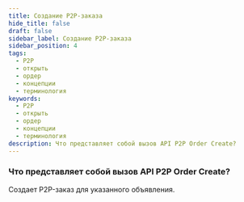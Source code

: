 ```yaml
---
title: Создание P2P-заказа
hide_title: false
draft: false
sidebar_label: Создание P2P-заказа
sidebar_position: 4
tags:
  - P2P
  - открыть
  - ордер
  - концепции
  - терминология
keywords:
  - P2P
  - открыть
  - ордер
  - концепции
  - терминология
description: Что представляет собой вызов API P2P Order Create?
---
```


### Что представляет собой вызов API P2P Order Create?

Создает P2P-заказ для указанного объявления.
